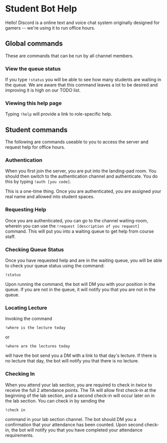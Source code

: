 # Student Bot Help
Hello!  Discord is a online text and voice chat system originally designed for gamers -- we're using it to run office hours.

## Global commands
These are commands that can be run by all channel members.

### View the queue status
If you type `!status` you will be able to see how many students are waiting in the queue.  We are aware that this command leaves a lot to be desired and improving it is high on our TODO list.

### Viewing this help page
Typing `!help` will provide a link to role-specific help.

## Student commands
The following are commands useable to you to access the server and request help for office hours.

### Authentication
When you first join the server, you are put into the landing-pad room.  You should then switch to the authentication channel and authenticate.  You do this by typing `!auth [you code]`.

This is a one-time thing.  Once you are authenticated, you are assigned your real name and allowed into student spaces.

### Requesting Help
Once you are authenticated, you can go to the channel waiting-room, wherein you can use the `!request [description of you request]` command.  This will put you into a waiting queue to get help from course staff.

### Checking Queue Status
Once you have requested help and are in the waiting queue, you will be able to check your queue status using the command:

`!status`

Upon running the command, the bot will DM you with your position in the queue. If you are not in the queue, it will notify you that you are not in the queue.

### Locating Lecture
Invoking the command

`!where is the lecture today`

or

`!where are the lectures today`

will have the bot send you a DM with a link to that day's lecture. If there is no lecture that day, the bot will notify you that there is no lecture.

### Checking In
When you attend your lab section, you are required to check in *twice* to receive the full 2 attendance points. The TA will allow first check-in at the beginning of the lab section, and a second check-in will occur later on in the lab section.
You can check in by sending the

`!check in`

command in your lab section channel. The bot should DM you a confirmation that your attendance has been counted.
Upon second check-in, the bot will notify you that you have completed your attendance requirements.

